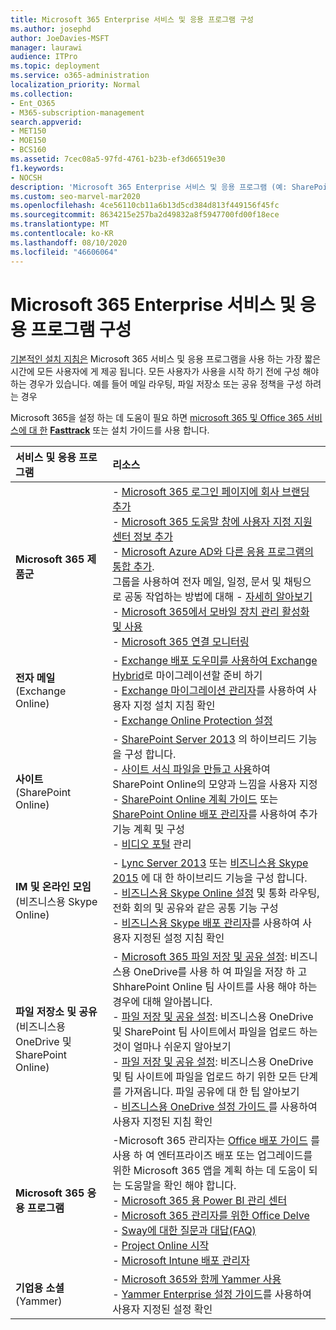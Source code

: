 ```yaml
---
title: Microsoft 365 Enterprise 서비스 및 응용 프로그램 구성
ms.author: josephd
author: JoeDavies-MSFT
manager: laurawi
audience: ITPro
ms.topic: deployment
ms.service: o365-administration
localization_priority: Normal
ms.collection:
- Ent_O365
- M365-subscription-management
search.appverid:
- MET150
- MOE150
- BCS160
ms.assetid: 7cec08a5-97fd-4761-b23b-ef3d66519e30
f1.keywords:
- NOCSH
description: 'Microsoft 365 Enterprise 서비스 및 응용 프로그램 (예: SharePoint, Exchange 및 비즈니스용 Skype)을 구성 합니다.'
ms.custom: seo-marvel-mar2020
ms.openlocfilehash: 4ce56110cb11a6b13d5cd384d813f449156f45fc
ms.sourcegitcommit: 8634215e257ba2d49832a8f5947700fd00f18ece
ms.translationtype: MT
ms.contentlocale: ko-KR
ms.lasthandoff: 08/10/2020
ms.locfileid: "46606064"
---
```

# <a name="configure-microsoft-365-enterprise-services-and-applications"></a>Microsoft 365 Enterprise 서비스 및 응용 프로그램 구성

[기본적인 설치 지침은](https://docs.microsoft.com/microsoft-365/admin/setup/setup) Microsoft 365 서비스 및 응용 프로그램을 사용 하는 가장 짧은 시간에 모든 사용자에 게 제공 됩니다. 모든 사용자가 사용을 시작 하기 전에 구성 해야 하는 경우가 있습니다. 예를 들어 메일 라우팅, 파일 저장소 또는 공유 정책을 구성 하려는 경우 
  
Microsoft 365을 설정 하는 데 도움이 필요 하면 [microsoft 365 및 Office 365 서비스에 대 한](setup-guides-for-office-365.md) **[Fasttrack](https://www.microsoft.com/fasttrack/microsoft-365)** 또는 설치 가이드를 사용 합니다.
  
|**서비스 및 응용 프로그램**|**리소스**|
|:-----|:-----|
|**Microsoft 365 제품군** |- [Microsoft 365 로그인 페이지에 회사 브랜딩 추가](https://support.office.com/article/Add-your-company-branding-to-Office-365-Sign-In-Page-a1229cdb-ce19-4da5-90c7-2b9b146aef0a) <br> - [Microsoft 365 도움말 창에 사용자 지정 지원 센터 정보 추가](https://support.office.com/article/Add-customized-help-desk-info-to-the-Office-365-help-pane-9dd9b104-68f7-4d49-9a30-82561c7d79a3) <br> - [Microsoft Azure AD와 다른 응용 프로그램의 통합 추가](https://support.office.com/article/Integrated-Apps-and-Azure-AD-for-Office-365-administrators-cb2250e3-451e-416f-bf4e-363549652c2a).  <br> 그룹을 사용하여 전자 메일, 일정, 문서 및 채팅으로 공동 작업하는 방법에 대해 - [자세히 알아보기](https://support.office.com/Article/Learn-more-about-groups-b565caa1-5c40-40ef-9915-60fdb2d97fa2) <br> - [Microsoft 365에서 모바일 장치 관리 활성화 및 사용](https://support.office.microsoft.com/article/Manage-mobile-devices-in-Office-365-dd892318-bc44-4eb1-af00-9db5430be3cd) <br> - [Microsoft 365 연결 모니터링](monitor-connectivity.md) |
|**전자 메일** <br> (Exchange Online) | - [Exchange 배포 도우미를 사용하여 Exchange Hybrid](https://technet.microsoft.com/exdeploy2013)로 마이그레이션할 준비 하기  <br> - [Exchange 마이그레이션 관리자](https://aka.ms/office365setup)를 사용하여 사용자 지정 설치 지침 확인  <br> - [Exchange Online Protection 설정](https://technet.microsoft.com/library/jj723153%28v=exchg.150%29.aspx) |
|**사이트** <br> (SharePoint Online) | - [SharePoint Server 2013](https://technet.microsoft.com/library/jj838715) 의 하이브리드 기능을 구성 합니다.<br> - [사이트 서식 파일을 만들고 사용](https://support.office.com/article/Create-and-use-site-templates-60371B0F-00E0-4C49-A844-34759EBDD989)하여 SharePoint Online의 모양과 느낌을 사용자 지정 <br> - [SharePoint Online 계획 가이드](https://support.office.com/article/SharePoint-Online-Planning-Guide-for-Office-365-for-business-d5089cdf-3fd2-4230-acbd-20ecda2f9bb8) 또는 [ SharePoint Online 배포 관리자](https://aka.ms/spoguidance)를 사용하여 추가 기능 계획 및 구성 <br> - [비디오 포털](https://support.office.com/article/Manage-your-Office-365-Video-portal-c059465b-eba9-44e1-b8c7-8ff7793ff5da) 관리 |
|**IM 및 온라인 모임** <br> (비즈니스용 Skype Online) | - [Lync Server 2013](https://technet.microsoft.com/library/jj204805) 또는 [비즈니스용 Skype 2015](https://technet.microsoft.com/library/jj205403) 에 대 한 하이브리드 기능을 구성 합니다.<br> - [비즈니스용 Skype Online 설정](https://support.office.com/article/Set-up-Skype-for-Business-Online-40296968-e779-4259-980b-c2de1c044c6e) 및 통화 라우팅, 전화 회의 및 공유와 같은 공통 기능 구성  <br> - [비즈니스용 Skype 배포 관리자](https://aka.ms/skypeguidance)를 사용하여 사용자 지정된 설정 지침 확인 |
| **파일 저장소 및 공유** <br> (비즈니스용 OneDrive 및 SharePoint Online) | - [Microsoft 365 파일 저장 및 공유 설정](https://support.office.com/article/7aa9cdc8-2245-4218-81ee-86fa7c35f1de#BKMK_WhatDif): 비즈니스용 OneDrive를 사용 하 여 파일을 저장 하 고 ShharePoint Online 팀 사이트를 사용 해야 하는 경우에 대해 알아봅니다. <br> - [파일 저장 및 공유 설정](https://support.office.com/article/7aa9cdc8-2245-4218-81ee-86fa7c35f1de#BKMK_MoveDocsVideo): 비즈니스용 OneDrive 및 SharePoint 팀 사이트에서 파일을 업로드 하는 것이 얼마나 쉬운지 알아보기 <br> - [파일 저장 및 공유 설정](https://support.office.com/article/7aa9cdc8-2245-4218-81ee-86fa7c35f1de#BKMK_Store): 비즈니스용 OneDrive 및 팀 사이트에 파일을 업로드 하기 위한 모든 단계를 가져옵니다. 파일 공유에 대 한 팁 알아보기 <br> - [비즈니스용 OneDrive 설정 가이드 ](https://aka.ms/OD4Bguidance)를 사용하여 사용자 지정된 지침 확인 |
|**Microsoft 365 응용 프로그램** | -Microsoft 365 관리자는 [Office 배포 가이드](https://docs.microsoft.com/deployoffice) 를 사용 하 여 엔터프라이즈 배포 또는 업그레이드를 위한 Microsoft 365 앱을 계획 하는 데 도움이 되는 도움말을 확인 해야 합니다.  <br> - [Microsoft 365 용 Power BI 관리 센터](https://support.office.com/article/Power-BI-for-Office-365-Admin-Center-Help-5e391ecb-500c-47a3-bd0f-a6173b541044) <br> - [Microsoft 365 관리자를 위한 Office Delve](https://support.office.com/article/Office-Delve-for-Office-365-admins-54f87a42-15a4-44b4-9df0-d36287d9531b) <br> - [Sway에 대한 질문과 대답(FAQ)](https://support.office.com/article/446380fa-25bf-47b2-996c-e12cb2f9d075) <br> - [Project Online 시작](https://support.office.com/article/Get-started-with-Project-Online-e3e5f64f-ada5-4f9d-a578-130b2d4e5f11)  <br> - [Microsoft Intune 배포 관리자](https://aka.ms/intuneguidance) |
|**기업용 소셜** <br> (Yammer) | - [Microsoft 365와 함께 Yammer 사용](https://support.office.com/article/Plan-for-Yammer-integration-with-Office-365-4086681f-6de1-4d39-aa72-752b2af1cbd7)  <br> - [Yammer Enterprise 설정 가이드](https://aka.ms/yammerdeploy)를 사용하여 사용자 지정된 설정 확인 |
